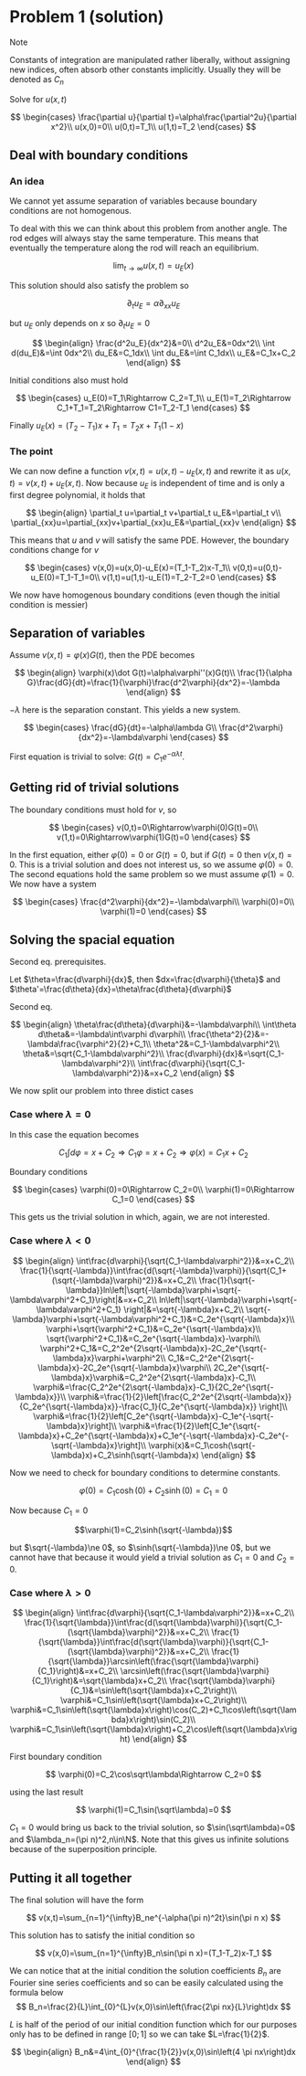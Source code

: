 # Problem 1 (solution)

> [!NOTE]
> Constants of integration are manipulated rather liberally, without assigning new indices, often absorb other constants implicitly. Usually they will be denoted as $C_n$

Solve for $u(x, t)$

$$
\begin{cases}
\frac{\partial u}{\partial t}=\alpha\frac{\partial^2u}{\partial x^2}\\
u(x,0)=0\\
u(0,t)=T_1\\
u(1,t)=T_2
\end{cases}
$$ 

## Deal with boundary conditions

### An idea

We cannot yet assume separation of variables because boundary conditions are not homogenous.

To deal with this we can think about this problem from another angle. The rod edges will always stay the same temperature. This means that eventually the temperature along the rod will reach an equilibrium.

$$\lim_{t\to\infty}{u(x,t)}=u_E(x)$$

This solution should also satisfy the problem so

$$\partial_t u_E=\alpha\partial_{xx}u_E$$

but $u_E$ only depends on $x$ so $\partial_t u_E=0$

$$
\begin{align}
\frac{d^2u_E}{dx^2}&=0\\
d^2u_E&=0dx^2\\
\int d(du_E)&=\int 0dx^2\\
du_E&=C_1dx\\
\int du_E&=\int C_1dx\\
u_E&=C_1x+C_2
\end{align}
$$

Initial conditions also must hold

$$
\begin{cases}
u_E(0)=T_1\Rightarrow C_2=T_1\\
u_E(1)=T_2\Rightarrow C_1+T_1=T_2\Rightarrow C1=T_2-T_1
\end{cases}
$$

Finally $u_E(x)=(T_2-T_1)x+T_1=T_2x+T_1(1-x)$

### The point

We can now define a function $v(x,t)=u(x,t)-u_E(x,t)$ and rewrite it as $u(x,t)=v(x,t)+u_E(x,t)$. Now because $u_E$ is independent of time and is only a first degree polynomial, it holds that

$$
\begin{align}
\partial_t u=\partial_t v+\partial_t u_E&=\partial_t v\\
\partial_{xx}u=\partial_{xx}v+\partial_{xx}u_E&=\partial_{xx}v 
\end{align}
$$

This means that $u$ and $v$ will satisfy the same PDE. However, the boundary conditions change for $v$

$$
\begin{cases}
v(x,0)=u(x,0)-u_E(x)=(T_1-T_2)x-T_1\\
v(0,t)=u(0,t)-u_E(0)=T_1-T_1=0\\
v(1,t)=u(1,t)-u_E(1)=T_2-T_2=0
\end{cases}
$$

We now have homogenous boundary conditions (even though the initial condition is messier)

## Separation of variables

Assume $v(x,t)=\varphi(x)G(t)$, then the PDE becomes

$$ 
\begin{align}
\varphi(x)\dot G(t)=\alpha\varphi''(x)G(t)\\
\frac{1}{\alpha G}\frac{dG}{dt}=\frac{1}{\varphi}\frac{d^2\varphi}{dx^2}=-\lambda
\end{align}
$$

$-\lambda$ here is the separation constant. This yields a new system.

$$
\begin{cases}
\frac{dG}{dt}=-\alpha\lambda G\\
\frac{d^2\varphi}{dx^2}=-\lambda\varphi
\end{cases}
$$

First equation is trivial to solve: $G(t)=C_1e^{-\alpha\lambda t}$.

## Getting rid of trivial solutions

The boundary conditions must hold for $v$, so 

$$ 
\begin{cases}
v(0,t)=0\Rightarrow\varphi(0)G(t)=0\\
v(1,t)=0\Rightarrow\varphi(1)G(t)=0
\end{cases}
$$

In the first equation, either $\varphi(0)=0$ or $G(t)=0$, but if $G(t)=0$ then $v(x,t)=0$. This is a trivial solution and does not interest us, so we assume $\varphi(0)=0$. The second equations hold the same problem so we must assume $\varphi(1)=0$. We now have a system

$$
\begin{cases}
\frac{d^2\varphi}{dx^2}=-\lambda\varphi\\
\varphi(0)=0\\
\varphi(1)=0
\end{cases}
$$

## Solving the spacial equation

Second eq. prerequisites. 

Let $\theta=\frac{d\varphi}{dx}$, then $dx=\frac{d\varphi}{\theta}$ and $\theta'=\frac{d\theta}{dx}=\theta\frac{d\theta}{d\varphi}$

Second eq.

$$
\begin{align}
\theta\frac{d\theta}{d\varphi}&=-\lambda\varphi\\
\int\theta d\theta&=-\lambda\int\varphi d\varphi\\
\frac{\theta^2}{2}&=-\lambda\frac{\varphi^2}{2}+C_1\\
\theta^2&=C_1-\lambda\varphi^2\\
\theta&=\sqrt{C_1-\lambda\varphi^2}\\
\frac{d\varphi}{dx}&=\sqrt{C_1-\lambda\varphi^2}\\
\int\frac{d\varphi}{\sqrt{C_1-\lambda\varphi^2}}&=x+C_2
\end{align}
$$

We now split our problem into three distict cases

### Case where $\lambda = 0$

In this case the equation becomes

$$
C_1\int d\varphi=x+C_2\Rightarrow C_1\varphi=x+C_2\Rightarrow \varphi(x)=C_1x+C_2
$$

Boundary conditions

$$
\begin{cases}
\varphi(0)=0\Rightarrow C_2=0\\
\varphi(1)=0\Rightarrow C_1=0
\end{cases}
$$

This gets us the trivial solution in which, again, we are not interested.

### Case where $\lambda < 0$


$$
\begin{align}
\int\frac{d\varphi}{\sqrt{C_1-\lambda\varphi^2}}&=x+C_2\\
\frac{1}{\sqrt{-\lambda}}\int\frac{d(\sqrt{-\lambda}\varphi)}{\sqrt{C_1+(\sqrt{-\lambda}\varphi)^2}}&=x+C_2\\
\frac{1}{\sqrt{-\lambda}}ln\left|\sqrt{-\lambda}\varphi+\sqrt{-\lambda\varphi^2+C_1}\right|&=x+C_2\\ 
ln\left|\sqrt{-\lambda}\varphi+\sqrt{-\lambda\varphi^2+C_1} \right|&=\sqrt{-\lambda}x+C_2\\
\sqrt{-\lambda}\varphi+\sqrt{-\lambda\varphi^2+C_1}&=C_2e^{\sqrt{-\lambda}x}\\ 
\varphi+\sqrt{\varphi^2+C_1}&=C_2e^{\sqrt{-\lambda}x}\\
\sqrt{\varphi^2+C_1}&=C_2e^{\sqrt{-\lambda}x}-\varphi\\
\varphi^2+C_1&=C_2^2e^{2\sqrt{-\lambda}x}-2C_2e^{\sqrt{-\lambda}x}\varphi+\varphi^2\\
C_1&=C_2^2e^{2\sqrt{-\lambda}x}-2C_2e^{\sqrt{-\lambda}x}\varphi\\
2C_2e^{\sqrt{-\lambda}x}\varphi&=C_2^2e^{2\sqrt{-\lambda}x}-C_1\\
\varphi&=\frac{C_2^2e^{2\sqrt{-\lambda}x}-C_1}{2C_2e^{\sqrt{-\lambda}x}}\\
\varphi&=\frac{1}{2}\left[\frac{C_2^2e^{2\sqrt{-\lambda}x}}{C_2e^{\sqrt{-\lambda}x}}-\frac{C_1}{C_2e^{\sqrt{-\lambda}x}} \right]\\
\varphi&=\frac{1}{2}\left[C_2e^{\sqrt{-\lambda}x}-C_1e^{-\sqrt{-\lambda}x}\right]\\
\varphi&=\frac{1}{2}\left[C_1e^{\sqrt{-\lambda}x}+C_2e^{\sqrt{-\lambda}x}+C_1e^{-\sqrt{-\lambda}x}-C_2e^{-\sqrt{-\lambda}x}\right]\\
\varphi(x)&=C_1\cosh(\sqrt{-\lambda}x)+C_2\sinh(\sqrt{-\lambda}x)
\end{align}
$$

Now we need to check for boundary conditions to determine constants.

$$\varphi(0)=C_1\cosh(0)+C_2\sinh(0)=C_1=0$$

Now because $C_1=0$

$$\varphi(1)=C_2\sinh(\sqrt{-\lambda})$$

but $\sqrt{-\lambda}\ne 0$, so $\sinh(\sqrt{-\lambda})\ne 0$, but we cannot have that because it would yield a trivial solution as $C_1=0$ and $C_2=0$.

### Case where $\lambda>0$

$$
\begin{align}
\int\frac{d\varphi}{\sqrt{C_1-\lambda\varphi^2}}&=x+C_2\\
\frac{1}{\sqrt{\lambda}}\int\frac{d(\sqrt{\lambda}\varphi)}{\sqrt{C_1-(\sqrt{\lambda}\varphi)^2}}&=x+C_2\\
\frac{1}{\sqrt{\lambda}}\int\frac{d(\sqrt{\lambda}\varphi)}{\sqrt{C_1-(\sqrt{\lambda}\varphi)^2}}&=x+C_2\\
\frac{1}{\sqrt{\lambda}}\arcsin\left(\frac{\sqrt{\lambda}\varphi}{C_1}\right)&=x+C_2\\
\arcsin\left(\frac{\sqrt{\lambda}\varphi}{C_1}\right)&=\sqrt{\lambda}x+C_2\\
\frac{\sqrt{\lambda}\varphi}{C_1}&=\sin\left(\sqrt{\lambda}x+C_2\right)\\
\varphi&=C_1\sin\left(\sqrt{\lambda}x+C_2\right)\\
\varphi&=C_1\sin\left(\sqrt{\lambda}x\right)\cos(C_2)+C_1\cos\left(\sqrt{\lambda}x\right)\sin(C_2)\\
\varphi&=C_1\sin\left(\sqrt{\lambda}x\right)+C_2\cos\left(\sqrt{\lambda}x\right)
\end{align}
$$

First boundary condition

$$
\varphi(0)=C_2\cos\sqrt\lambda\Rightarrow C_2=0
$$

using the last result

$$
\varphi(1)=C_1\sin(\sqrt\lambda)=0
$$

$C_1=0$ would bring us back to the trivial solution, so $\sin(\sqrt\lambda)=0$ and $\lambda_n=(\pi n)^2,n\in\N$. Note that this gives us infinite solutions because of the superposition principle.

## Putting it all together

The final solution will have the form

$$
v(x,t)=\sum_{n=1}^{\infty}B_ne^{-\alpha(\pi n)^2t}\sin(\pi n x)
$$

This solution has to satisfy the initial condition so

$$
v(x,0)=\sum_{n=1}^{\infty}B_n\sin(\pi n x)=(T_1-T_2)x-T_1
$$

We can notice that at the initial condition the solution coefficients $B_n$ are Fourier sine series coefficients and so can be easily calculated using the formula below
$$
B_n=\frac{2}{L}\int_{0}^{L}v(x,0)\sin\left(\frac{2\pi nx}{L}\right)dx
$$

$L$ is half of the period of our initial condition function which for our purposes only has to be defined in range $[0; 1]$ so we can take $L=\frac{1}{2}$.

$$
\begin{align}
B_n&=4\int_{0}^{\frac{1}{2}}v(x,0)\sin\left(4 \pi nx\right)dx
\end{align}
$$